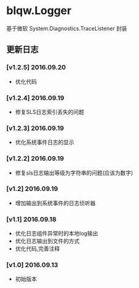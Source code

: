 # blqw.Logger
基于微软 System.Diagnostics.TraceListener 封装
## 更新日志
### [v1.2.5] 2016.09.20
* 优化代码

### [v1.2.4] 2016.09.19
* 修复SLS日志索引丢失的问题

### [v1.2.3] 2016.09.19
* 优化系统事件日志的显示

### [v1.2.2] 2016.09.19
* 修复sls日志输出等级为字符串的问题(应该为数字)

### [v1.2] 2016.09.19
* 增加输出到系统事件的日志侦听器

### [v1.1] 2016.09.18
* 优化日志组件异常时的本地log输出
* 优化日志输出到文件的方式
* 优化代码,完善注释

### [v1.0] 2016.09.13
* 初始版本